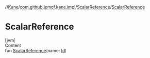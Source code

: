 //[Kane](../../index.md)/[com.github.jomof.kane.impl](../index.md)/[ScalarReference](index.md)/[ScalarReference](-scalar-reference.md)



# ScalarReference  
[jvm]  
Content  
fun [ScalarReference](-scalar-reference.md)(name: [Id](../index.md#%5Bcom.github.jomof.kane.impl%2FId%2F%2F%2FPointingToDeclaration%2F%5D%2FClasslikes%2F-1708749669))  



